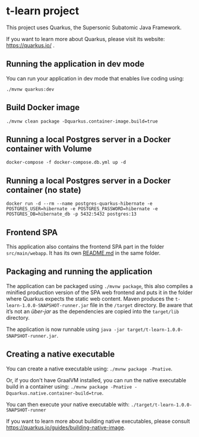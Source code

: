 # t-learn project

This project uses Quarkus, the Supersonic Subatomic Java Framework.

If you want to learn more about Quarkus, please visit its website: https://quarkus.io/ .

## Running the application in dev mode

You can run your application in dev mode that enables live coding using:

```
./mvnw quarkus:dev
```

## Build Docker image

```
./mvnw clean package -Dquarkus.container-image.build=true
```

## Running a local Postgres server in a Docker container with Volume

```
docker-compose -f docker-compose.db.yml up -d

```

## Running a local Postgres server in a Docker container (no state)

```
docker run -d --rm --name postgres-quarkus-hibernate -e POSTGRES_USER=hibernate -e POSTGRES_PASSWORD=hibernate -e POSTGRES_DB=hibernate_db -p 5432:5432 postgres:13
```

## Frontend SPA

This application also contains the frontend SPA part in the folder `src/main/webapp`.
It has its own [README.md](src/main/webapp/README.md) in the same folder.

## Packaging and running the application

The application can be packaged using `./mvnw package`, this also compiles a minified production version
of the SPA web frontend and puts it in the folder where Quarkus expects the static web content.
Maven produces the `t-learn-1.0.0-SNAPSHOT-runner.jar` file in the `/target` directory.
Be aware that it’s not an _über-jar_ as the dependencies are copied into the `target/lib` directory.

The application is now runnable using `java -jar target/t-learn-1.0.0-SNAPSHOT-runner.jar`.

## Creating a native executable

You can create a native executable using: `./mvnw package -Pnative`.

Or, if you don't have GraalVM installed, you can run the native executable build in a container using: `./mvnw package -Pnative -Dquarkus.native.container-build=true`.

You can then execute your native executable with: `./target/t-learn-1.0.0-SNAPSHOT-runner`

If you want to learn more about building native executables, please consult https://quarkus.io/guides/building-native-image.
